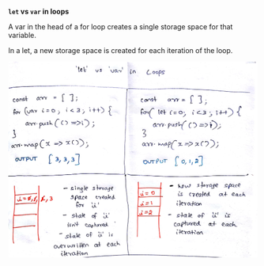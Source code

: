 **`let` vs `var` in loops**

A var in the head of a for loop creates a single storage space for that variable.

In a let, a new storage space is created for each iteration of the loop.

![`let` vs `var` in loops](./images/let_vs_var_loops.jpg)
